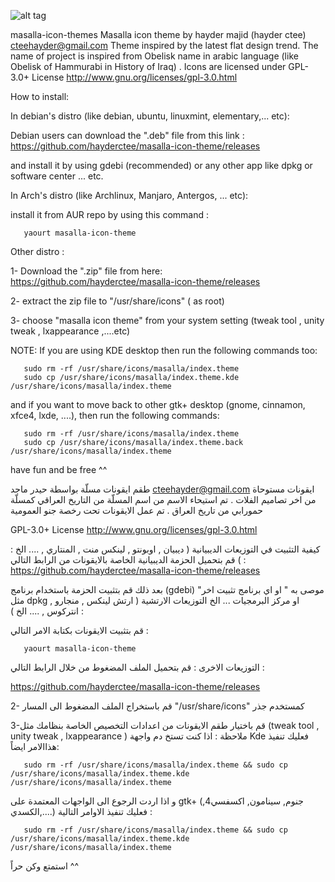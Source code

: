 ![alt tag](https://github.com/hayderctee/masalla-icon-theme/blob/master/masalla_b.png "Masalla Icon Theme")

masalla-icon-themes
Masalla icon theme by hayder majid (hayder ctee) <cteehayder@gmail.com>
Theme inspired by the latest flat design trend.
The name of project  is inspired from Obelisk name in arabic language (like Obelisk of Hammurabi in History of Iraq) .
Icons are licensed under GPL-3.0+ License <http://www.gnu.org/licenses/gpl-3.0.html> 

How to install:

In debian's distro (like debian, ubuntu, linuxmint, elementary,... etc):

Debian users can download the ".deb" file from this link :
           https://github.com/hayderctee/masalla-icon-theme/releases

and install it by using gdebi (recommended) or any other app like dpkg or software center ... etc.

In Arch's distro (like Archlinux, Manjaro, Antergos, ... etc):

install it from AUR repo by using this command :

       yaourt masalla-icon-theme
Other distro :

1- Download the ".zip" file from here:
        https://github.com/hayderctee/masalla-icon-theme/releases
        
2- extract the zip file to "/usr/share/icons" ( as root)

3- choose "masalla icon theme" from your system setting (tweak tool , unity tweak , lxappearance ,....etc)

NOTE:  If you are using KDE desktop then run the following commands too:

       sudo rm -rf /usr/share/icons/masalla/index.theme
       sudo cp /usr/share/icons/masalla/index.theme.kde /usr/share/icons/masalla/index.theme
       
and if you want to move back to other gtk+ desktop (gnome, cinnamon, xfce4, lxde, ....), then run the following commands:

       sudo rm -rf /usr/share/icons/masalla/index.theme
       sudo cp /usr/share/icons/masalla/index.theme.back /usr/share/icons/masalla/index.theme
have fun and be free ^^

طقم ايقونات مسلّة بواسطة حيدر ماجد  <cteehayder@gmail.com>
ايقونات مستوحاة من اخر تصاميم الفلات .
تم استيحاء الاسم من اسم المسلّة من التاريخ العراقي كمسلّة حمورابي من تاريخ العراق .
تم عمل الايقونات تحت رخصة جنو العمومية

  GPL-3.0+ License <http://www.gnu.org/licenses/gpl-3.0.html>
  
: كيفية التثبيت 
في التوزيعات الديبيانية ( ديبيان , اوبونتو , لينكس منت , المنتاري , .... الخ )
قم بتحميل الحزمة الديبيانية الخاصة بالايقونات من الرابط التالي :
     https://github.com/hayderctee/masalla-icon-theme/releases
     
بعد ذلك قم بتثبيت الحزمة باستخدام برنامج (gdebi) "موصى به " او اي برنامج تثبيت اخر مثل dpkg او مركز البرمجيات ... الخ
التوزيعات الارتشية ( ارتش لينكس , منجارو , انتركوس , .... الخ ) :

قم بتثبيت الايقونات بكتابة الامر التالي :

       yaourt masalla-icon-theme
       
التوزيعات الاخرى 
:
قم بتحميل الملف المضغوط من خلال الرابط التالي :
 
 https://github.com/hayderctee/masalla-icon-theme/releases
 
2- قم باستخراج الملف المضغوط الى المسار "/usr/share/icons" كمستخدم جذر

3-قم باختيار طقم الايقونات من اعدادات التخصيص الخاصة بنظامك مثل (tweak tool , unity tweak , lxappearance )
ملاحظة : اذا كنت تستخ
دم واجهة Kde فعليك تنفيذ هذاالامر ايضاً:

       sudo rm -rf /usr/share/icons/masalla/index.theme && sudo cp /usr/share/icons/masalla/index.theme.kde /usr/share/icons/masalla/index.theme
و اذا اردت الرجوع الى الواجهات المعتمدة على gtk+ (جنوم, سينامون, اكسفسي4, الكسدي,....) فعليك تنفيذ الاوامر التالية :

       sudo rm -rf /usr/share/icons/masalla/index.theme && sudo cp /usr/share/icons/masalla/index.theme.kde /usr/share/icons/masalla/index.theme
استمتع وكن حراً ^^

